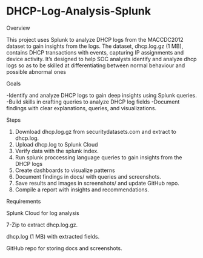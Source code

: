 # DHCP-Log-Analysis-Splunk

Overview

This project uses Splunk to analyze DHCP logs from the MACCDC2012 dataset to gain insights from the logs. The dataset, dhcp.log.gz (1 MB), contains DHCP transactions with events, capturing IP assignments and device activity. It’s designed to help SOC analysts identify and analyze dhcp logs so as to be skilled at differentiating between normal behaviour and possible abnormal ones

Goals

-Identify and analyze DHCP logs to gain deep insights using Splunk queries.
-Build skills in crafting queries to analyze DHCP log fields 
-Document findings with clear explanations, queries, and visualizations.


Steps

1. Download dhcp.log.gz from securitydatasets.com and extract to dhcp.log.
2. Upload dhcp.log to Splunk Cloud 
3. Verify data with the splunk index.
4. Run splunk proccessing language queries to gain insights from the DHCP logs
5. Create dashboards to visualize patterns 
6. Document findings in docs/ with queries and screenshots.
7. Save results and images in screenshots/ and update GitHub repo.
8. Compile a report with insights and recommendations.


Requirements

Splunk Cloud for log analysis

7-Zip to extract dhcp.log.gz.

dhcp.log (1 MB) with extracted fields.

GitHub repo for storing docs and screenshots.
